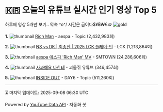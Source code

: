# 🇰🇷 오늘의 유튜브 실시간 인기 영상 Top 5

하루에 영상 5개만 보기.. 약속 \^o^/ 
시간은 금이다$¥฿₩€🪙
![gold](https://media.tenor.com/your-gif-id.gif)


**1.** ![thumbnail](https://i.ytimg.com/vi/WAQ5_7YFAVo/default.jpg)
[Rich Man](https://youtube.com/watch?v=WAQ5_7YFAVo) - aespa - Topic (2,432,983회)

**2.** ![thumbnail](https://i.ytimg.com/vi/N2IIb1NVJsY/default.jpg)
[NS vs DK | 최종전 | 2025 LCK 플레이-인](https://youtube.com/watch?v=N2IIb1NVJsY) - LCK (1,213,864회)

**3.** ![thumbnail](https://i.ytimg.com/vi/5oQVTnq-UKk/default.jpg)
[aespa 에스파 'Rich Man' MV](https://youtube.com/watch?v=5oQVTnq-UKk) - SMTOWN (24,286,606회)

**4.** ![thumbnail](https://i.ytimg.com/vi/hB5rpIVj7Xk/default.jpg)
[사과해요 나한테](https://youtube.com/watch?v=hB5rpIVj7Xk) - 괴물쥐 유튜브 (346,457회)

**5.** ![thumbnail](https://i.ytimg.com/vi/WNJdZqyugg4/default.jpg)
[INSIDE OUT](https://youtube.com/watch?v=WNJdZqyugg4) - DAY6 - Topic (511,260회)


---
⏳ 마지막 업데이트: 2025-09-08 06:30 UTC

Powered by [YouTube Data API](https://developers.google.com/youtube/v3/docs/videos/list) · 자동화 봇